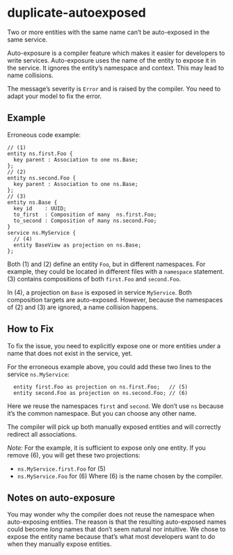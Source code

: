 # duplicate-autoexposed

Two or more entities with the same name can’t be auto-exposed in the same
service.

Auto-exposure is a compiler feature which makes it easier for developers
to write services.  Auto-exposure uses the name of the entity to expose
it in the service.  It ignores the entity’s namespace and context.
This may lead to name collisions.

The message’s severity is `Error` and is raised by the compiler.  You need to
adapt your model to fix the error.

## Example

Erroneous code example:

```cdl
// (1)
entity ns.first.Foo {
  key parent : Association to one ns.Base;
};
// (2)
entity ns.second.Foo {
  key parent : Association to one ns.Base;
};
// (3)
entity ns.Base {
  key id    : UUID;
  to_first  : Composition of many  ns.first.Foo;
  to_second : Composition of many ns.second.Foo;
}
service ns.MyService {
  // (4)
  entity BaseView as projection on ns.Base;
};
```

Both (1) and (2) define an entity `Foo`, but in different namespaces.  For
example, they could be located in different files with a `namespace` statement.
(3) contains compositions of both `first.Foo` and `second.Foo`.

In (4), a projection on `Base` is exposed in service `MyService`.
Both composition targets are auto-exposed.  However, because the namespaces
of (2) and (3) are ignored, a name collision happens.

## How to Fix

To fix the issue, you need to explicitly expose one or more entities under
a name that does not exist in the service, yet.

For the erroneous example above, you could add these two lines to the service
`ns.MyService`:

```cdl
  entity first.Foo as projection on ns.first.Foo;   // (5)
  entity second.Foo as projection on ns.second.Foo; // (6)
```

Here we reuse the namespaces `first` and `second`.   We don’t use `ns` because
it’s the common namespace.  But you can choose any other name.

The compiler will pick up both manually exposed entities and will correctly
redirect all associations.

_Note:_ For the example, it is sufficient to expose only one entity.  If you
remove (6), you will get these two projections:
- `ns.MyService.first.Foo` for (5)
- `ns.MyService.Foo` for (6)
Where (6) is the name chosen by the compiler.

## Notes on auto-exposure

You may wonder why the compiler does not reuse the namespace when
auto-exposing entities.  The reason is that the resulting auto-exposed names
could become _long_ names that don’t seem natural nor intuitive.  We chose to
expose the entity name because that’s what most developers want to do when
they manually expose entities.
